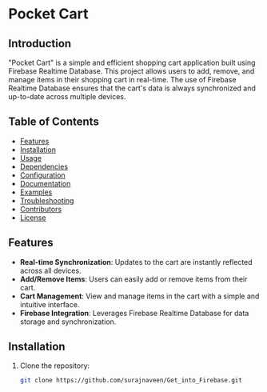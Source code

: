 # Pocket Cart

## Introduction
"Pocket Cart" is a simple and efficient shopping cart application built using Firebase Realtime Database. This project allows users to add, remove, and manage items in their shopping cart in real-time. The use of Firebase Realtime Database ensures that the cart's data is always synchronized and up-to-date across multiple devices.

## Table of Contents
- [Features](#features)
- [Installation](#installation)
- [Usage](#usage)
- [Dependencies](#dependencies)
- [Configuration](#configuration)
- [Documentation](#documentation)
- [Examples](#examples)
- [Troubleshooting](#troubleshooting)
- [Contributors](#contributors)
- [License](#license)

## Features
- **Real-time Synchronization**: Updates to the cart are instantly reflected across all devices.
- **Add/Remove Items**: Users can easily add or remove items from their cart.
- **Cart Management**: View and manage items in the cart with a simple and intuitive interface.
- **Firebase Integration**: Leverages Firebase Realtime Database for data storage and synchronization.

## Installation
1. Clone the repository:
   ```bash
   git clone https://github.com/surajnaveen/Get_into_Firebase.git
